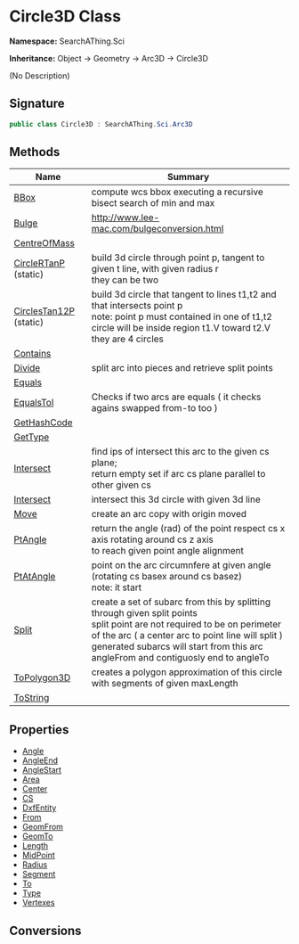 # Circle3D Class
**Namespace:** SearchAThing.Sci

**Inheritance:** Object → Geometry → Arc3D → Circle3D

(No Description)

## Signature
```csharp
public class Circle3D : SearchAThing.Sci.Arc3D
```
## Methods
|**Name**|**Summary**|
|---|---|
|[BBox](Circle3D/BBox.md)|compute wcs bbox executing a recursive bisect search of min and max|
|[Bulge](Circle3D/Bulge.md)|http://www.lee-mac.com/bulgeconversion.html|
|[CentreOfMass](Circle3D/CentreOfMass.md)||
|[CircleRTanP](Circle3D/CircleRTanP.md) (static)|build 3d circle through point p, tangent to given t line, with given radius r            <br/>            they can be two|
|[CirclesTan12P](Circle3D/CirclesTan12P.md) (static)|build 3d circle that tangent to lines t1,t2 and that intersects point p<br/>            note: point p must contained in one of t1,t2<br/>            circle will be inside region t1.V toward t2.V<br/>            they are 4 circles|
|[Contains](Circle3D/Contains.md)||
|[Divide](Circle3D/Divide.md)|split arc into pieces and retrieve split points|
|[Equals](Circle3D/Equals.md)||
|[EqualsTol](Circle3D/EqualsTol.md)|Checks if two arcs are equals ( it checks agains swapped from-to too )|
|[GetHashCode](Circle3D/GetHashCode.md)||
|[GetType](Circle3D/GetType.md)||
|[Intersect](Circle3D/Intersect.md)|find ips of intersect this arc to the given cs plane; <br/>            return empty set if arc cs plane parallel to other given cs|
|[Intersect](Circle3D/Intersect.md#intersectdouble-line3d-bool-bool)|intersect this 3d circle with given 3d line|
|[Move](Circle3D/Move.md)|create an arc copy with origin moved|
|[PtAngle](Circle3D/PtAngle.md)|return the angle (rad) of the point respect cs x axis rotating around cs z axis<br/>            to reach given point angle alignment|
|[PtAtAngle](Circle3D/PtAtAngle.md)|point on the arc circumnfere at given angle (rotating cs basex around cs basez)<br/>            note: it start|
|[Split](Circle3D/Split.md)|create a set of subarc from this by splitting through given split points<br/>            split point are not required to be on perimeter of the arc ( a center arc to point line will split )<br/>            generated subarcs will start from this arc angleFrom and contiguosly end to angleTo|
|[ToPolygon3D](Circle3D/ToPolygon3D.md)|creates a polygon approximation of this circle with segments of given maxLength|
|[ToString](Circle3D/ToString.md)||
## Properties
- [Angle](Circle3D/Angle.md)
- [AngleEnd](Circle3D/AngleEnd.md)
- [AngleStart](Circle3D/AngleStart.md)
- [Area](Circle3D/Area.md)
- [Center](Circle3D/Center.md)
- [CS](Circle3D/CS.md)
- [DxfEntity](Circle3D/DxfEntity.md)
- [From](Circle3D/From.md)
- [GeomFrom](Circle3D/GeomFrom.md)
- [GeomTo](Circle3D/GeomTo.md)
- [Length](Circle3D/Length.md)
- [MidPoint](Circle3D/MidPoint.md)
- [Radius](Circle3D/Radius.md)
- [Segment](Circle3D/Segment.md)
- [To](Circle3D/To.md)
- [Type](Circle3D/Type.md)
- [Vertexes](Circle3D/Vertexes.md)
## Conversions
